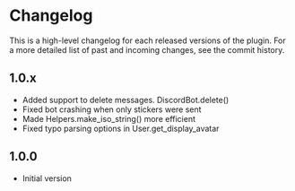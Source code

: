 Changelog
============

This is a high-level changelog for each released versions of the plugin.
For a more detailed list of past and incoming changes, see the commit history.

1.0.x
------
- Added support to delete messages. DiscordBot.delete()
- Fixed bot crashing when only stickers were sent
- Made Helpers.make_iso_string() more efficient
- Fixed typo parsing options in User.get_display_avatar

1.0.0
------

- Initial version